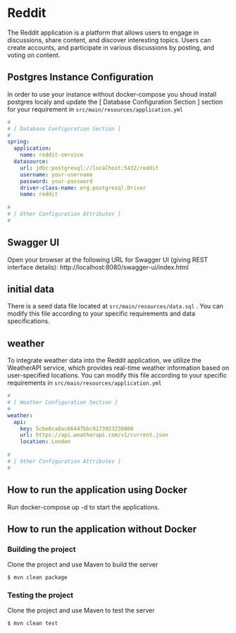 # Reddit
The Reddit application is a platform that allows users to engage in discussions, share content, and discover interesting topics. Users can create accounts, and participate in various discussions by posting,  and voting on content.


## Postgres Instance Configuration
In order to use your instance without docker-compose you shoud install postgres localy and update the [ Database Configuration Section ] section for your requirement in ```src/main/resources/application.yml```

```yaml
#
# [ Database Configuration Section ]
#
spring:
  application:
    name: reddit-service
  datasource:
    url: jdbc:postgresql://localhost:5432/reddit
    username: your-username
    password: your-password
    driver-class-name: org.postgresql.Driver
    name: reddit
  
#
# [ Other Configuration Attributes ]
#
```

## Swagger UI
Open your browser at the following URL for Swagger UI (giving REST interface details):
http://localhost:8080/swagger-ui/index.html

## initial data
There is a seed data file located at  ```src/main/resources/data.sql``` .
You can modify this file according to your specific requirements and data specifications.

## weather
To integrate weather data into the Reddit application, we utilize the WeatherAPI service, which provides real-time weather information based on user-specified locations.
You can modify this file according to your specific requirements in ```src/main/resources/application.yml```

```yaml
#
# [ Weather Configuration Section ]
#
weather:
  api:
    key: 5cbe6ca8ac66447bbc9173923230806
    url: https://api.weatherapi.com/v1/current.json
    location: London
  
#
# [ Other Configuration Attributes ]
#
```

## How to run the application using Docker
Run docker-compose up -d to start the applications.

## How to run the application without Docker

### Building the project

Clone the project and use Maven to build the server

	$ mvn clean package
  

### Testing the project

Clone the project and use Maven to test the server

	$ mvn clean test
	
